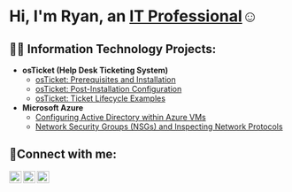 <h1>Hi, I'm Ryan, an <a href="https://linkedin.com/in/RyanDillie">IT Professional</a>☺</h1>

<h2>👨‍💻 Information Technology Projects:</h2>

- <b>osTicket (Help Desk Ticketing System)</b>
  - [osTicket: Prerequisites and Installation](https://github.com/RyanDillie/osticket-prereqs)
  - [osTicket: Post-Installation Configuration](https://github.com/ryandilliecc/post-install-config)
  - [osTicket: Ticket Lifecycle Examples](https://github.com/ryandilliecc/ticket-lifecycle)
- <b>Microsoft Azure</b>
  - [Configuring Active Directory within Azure VMs](https://github.com/RyanDilliecc/configure-ad)
  - [Network Security Groups (NSGs) and Inspecting Network Protocols](https://github.com/ryandilliecc/azure-network-protocols)

<h2>🤳Connect with me:</h2>

[<img align="left" alt="Ryan | Twitter" width="22px" src="https://cdn.jsdelivr.net/npm/simple-icons@v3/icons/twitter.svg" />][twitter]
[<img align="left" alt="Ryan | LinkedIn" width="22px" src="https://cdn.jsdelivr.net/npm/simple-icons@v3/icons/linkedin.svg" />][linkedin]
[<img align="left" alt="Ryan | Instagram" width="22px" src="https://cdn.jsdelivr.net/npm/simple-icons@v3/icons/instagram.svg" />][instagram]

[twitter]: https://twitter.com/Ryan
[instagram]: https://www.instagram.com/Ryan
[linkedin]: https://linkedin.com/in/Ryan
